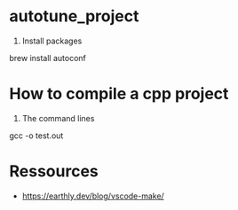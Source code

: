 # autotune_project


1. Install packages

brew install autoconf




# How to compile a cpp project

1. The command lines

gcc -o test.out


# Ressources

* https://earthly.dev/blog/vscode-make/


